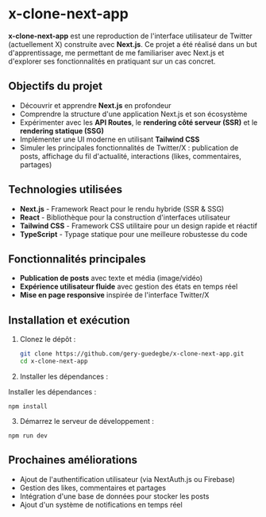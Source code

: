 # x-clone-next-app

**x-clone-next-app** est une reproduction de l'interface utilisateur de Twitter (actuellement X) construite avec **Next.js**. Ce projet a été réalisé dans un but d'apprentissage, me permettant de me familiariser avec Next.js et d'explorer ses fonctionnalités en pratiquant sur un cas concret.

## Objectifs du projet

- Découvrir et apprendre **Next.js** en profondeur
- Comprendre la structure d'une application Next.js et son écosystème
- Expérimenter avec les **API Routes**, le **rendering côté serveur (SSR)** et le **rendering statique (SSG)**
- Implémenter une UI moderne en utilisant **Tailwind CSS**
- Simuler les principales fonctionnalités de Twitter/X : publication de posts, affichage du fil d'actualité, interactions (likes, commentaires, partages)

## Technologies utilisées

- **Next.js** - Framework React pour le rendu hybride (SSR & SSG)
- **React** - Bibliothèque pour la construction d'interfaces utilisateur
- **Tailwind CSS** - Framework CSS utilitaire pour un design rapide et réactif
- **TypeScript** - Typage statique pour une meilleure robustesse du code

## Fonctionnalités principales

- **Publication de posts** avec texte et média (image/vidéo)
- **Expérience utilisateur fluide** avec gestion des états en temps réel
- **Mise en page responsive** inspirée de l'interface Twitter/X

## Installation et exécution

1. Clonez le dépôt :
   ```sh
   git clone https://github.com/gery-guedegbe/x-clone-next-app.git
   cd x-clone-next-app
   ```
2. Installer les dépendances :

Installer les dépendances :

```
npm install
```

3. Démarrez le serveur de développement :

```
npm run dev
```

## Prochaines améliorations

- Ajout de l'authentification utilisateur (via NextAuth.js ou Firebase)
- Gestion des likes, commentaires et partages
- Intégration d'une base de données pour stocker les posts
- Ajout d'un système de notifications en temps réel

